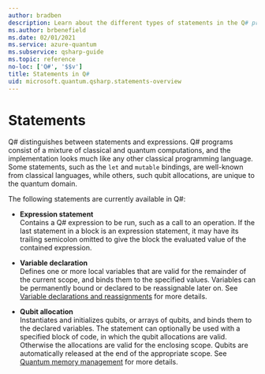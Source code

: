 ```yaml
---
author: bradben
description: Learn about the different types of statements in the Q# programming language.
ms.author: brbenefield
ms.date: 02/01/2021
ms.service: azure-quantum
ms.subservice: qsharp-guide
ms.topic: reference
no-loc: ['Q#', '$$v']
title: Statements in Q#
uid: microsoft.quantum.qsharp.statements-overview
---
```


# Statements

Q# distinguishes between statements and expressions. Q# programs consist of a mixture of classical and quantum computations, and the implementation looks much like any other classical programming language. Some statements, such as the `let` and `mutable` bindings, are well-known from classical languages, while others, such qubit allocations, are unique to the quantum domain.

The following statements are currently available in Q#:

* **Expression statement**  
    Contains a Q# expression to be run, such as a call to an operation. If the last statement in a block is an expression statement, it may have its trailing semicolon omitted to give the block the evaluated value of the contained expression.

* **Variable declaration**  
    Defines one or more local variables that are valid for the remainder of the current scope, and binds them to the specified values. Variables can be permanently bound or declared to be reassignable later on. See [Variable declarations and reassignments](xref:microsoft.quantum.qsharp.variabledeclarationsandreassignments#variable-declarations-and-reassignments) for more details.

* **Qubit allocation**  
    Instantiates and initializes qubits, or arrays of qubits, and binds them to the declared variables. The statement can optionally be used with a specified block of code, in which the qubit allocations are valid. Otherwise the allocations are valid for the enclosing scope. Qubits are automatically released at the end of the appropriate scope.
    See [Quantum memory management](xref:microsoft.quantum.qsharp.quantummemorymanagement#quantum-memory-management) for more details.



